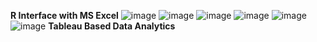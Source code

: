 **R Interface with MS Excel**
![image](https://github.com/princit/Data_Analysis_and_Bussiness_Intelligence/assets/29123911/6618d483-03c2-4bea-8c57-69f15c503b88)
![image](https://github.com/princit/Data_Analysis_and_Bussiness_Intelligence/assets/29123911/23a88b42-d80a-480d-87de-83290782ff1f)
![image](https://github.com/princit/Data_Analysis_and_Bussiness_Intelligence/assets/29123911/867134de-e81c-48e5-8748-2aff549d3170)
![image](https://github.com/princit/Data_Analysis_and_Bussiness_Intelligence/assets/29123911/86d11490-a823-4da2-a9ef-5a84af898331)
![image](https://github.com/princit/Data_Analysis_and_Bussiness_Intelligence/assets/29123911/51e8ac6a-42e9-463a-b7f7-330e277cc754)
![image](https://github.com/princit/Data_Analysis_and_Bussiness_Intelligence/assets/29123911/e700f560-bc3e-454a-b168-5052f1036d6c)
**Tableau Based Data Analytics**
